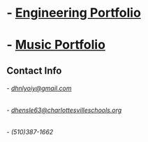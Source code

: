 # - [Engineering Portfolio](https://github.com/DylnHnlyOIY/Engineering-Portfolio)
# - [Music Portfolio](https://youtube.com/playlist?list=PLhRAmMgj-8oNcfJX6kKFeS_EpfUJfv32t)

## Contact Info
 
###### - dhnlyoiy@gmail.com
###### - dhensle63@charlottesvilleschools.org
###### - (510)387-1662

